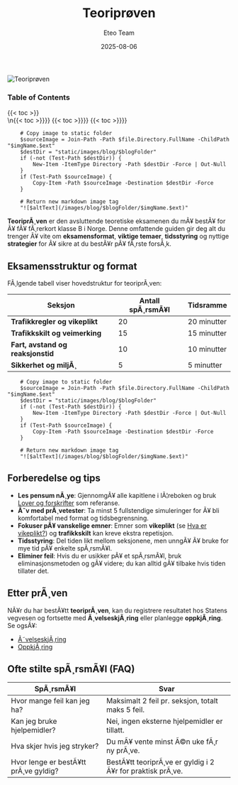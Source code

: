 ﻿---
title: "Teoriprøven"
date: 2025-08-06
draft: false
author: "Eteo Team"
description: "Alt du trenger å vite om teoriprøven for førerkort klasse B i Norge. Forberedelser, eksamensstruktur, tips og strategier for å bestå teoriprøven."
categories: ["Driving Theory"]
tags: ["driving", "theory", "safety"]
featured_image: "/images/blog/teoriproven/teoriproven-image.svg"
---

<div class="blog-content">
  <div class="featured-image">
    <img src="/images/blog/teoriproven/teoriproven-image.svg" alt="Teoriprøven" class="img-fluid rounded">
  </div>

  <div class="toc-container mt-4 mb-4">
    <h3>Table of Contents</h3>
    {{< toc >}}
  </div>

  <div class="blog-body">\n{{< toc >}}}}
{{< toc >}}}}
{{< toc >}}}}

        
        
        # Copy image to static folder
        $sourceImage = Join-Path -Path $file.Directory.FullName -ChildPath "$imgName.$ext"
        $destDir = "static/images/blog/$blogFolder"
        if (-not (Test-Path $destDir)) {
            New-Item -ItemType Directory -Path $destDir -Force | Out-Null
        }
        if (Test-Path $sourceImage) {
            Copy-Item -Path $sourceImage -Destination $destDir -Force
        }
        
        # Return new markdown image tag
        "![$altText](/images/blog/$blogFolder/$imgName.$ext)"
    

**TeoriprÃ¸ven** er den avsluttende teoretiske eksamenen du mÃ¥ bestÃ¥ for Ã¥ fÃ¥ fÃ¸rerkort klasse B i Norge. Denne omfattende guiden gir deg alt du trenger Ã¥ vite om **eksamensformat**, **viktige temaer**, **tidsstyring** og nyttige **strategier** for Ã¥ sikre at du bestÃ¥r pÃ¥ fÃ¸rste forsÃ¸k.

## Eksamensstruktur og format

FÃ¸lgende tabell viser hovedstruktur for teoriprÃ¸ven:

| Seksjon                           | Antall spÃ¸rsmÃ¥l | Tidsramme   |
|-----------------------------------|-----------------|-------------|
| **Trafikkregler og vikeplikt**    | 20              | 20 minutter |
| **Trafikkskilt og veimerking**    | 15              | 15 minutter |
| **Fart, avstand og reaksjonstid** | 10              | 10 minutter |
| **Sikkerhet og miljÃ¸**            | 5               | 5 minutter  |


        
        
        # Copy image to static folder
        $sourceImage = Join-Path -Path $file.Directory.FullName -ChildPath "$imgName.$ext"
        $destDir = "static/images/blog/$blogFolder"
        if (-not (Test-Path $destDir)) {
            New-Item -ItemType Directory -Path $destDir -Force | Out-Null
        }
        if (Test-Path $sourceImage) {
            Copy-Item -Path $sourceImage -Destination $destDir -Force
        }
        
        # Return new markdown image tag
        "![$altText](/images/blog/$blogFolder/$imgName.$ext)"
    

## Forberedelse og tips

- **Les pensum nÃ¸ye**: GjennomgÃ¥ alle kapitlene i lÃ¦reboken og bruk [Lover og forskrifter](/blogs/teori/lover-og-forskrifter "Lover og forskrifter - Juridisk rammeverk for trafikk") som referanse.
- **Ã˜v med prÃ¸vetester**: Ta minst 5 fullstendige simuleringer for Ã¥ bli komfortabel med format og tidsbegrensning.
- **Fokuser pÃ¥ vanskelige emner**: Emner som **vikeplikt** (se [Hva er vikeplikt?](/blogs/teori/vikeplikt-og-rundkjoringer "Vikeplikt og rundkjÃ¸ringer - Kompakt guide til vikeplikt")) og **trafikkskilt** kan kreve ekstra repetisjon.
- **Tidsstyring**: Del tiden likt mellom seksjonene, men unngÃ¥ Ã¥ bruke for mye tid pÃ¥ enkelte spÃ¸rsmÃ¥l.
- **Eliminer feil**: Hvis du er usikker pÃ¥ et spÃ¸rsmÃ¥l, bruk eliminasjonsmetoden og gÃ¥ videre; du kan alltid gÃ¥ tilbake hvis tiden tillater det.

## Etter prÃ¸ven

NÃ¥r du har bestÃ¥tt **teoriprÃ¸ven**, kan du registrere resultatet hos Statens vegvesen og fortsette med **Ã¸velseskjÃ¸ring** eller planlegge **oppkjÃ¸ring**. Se ogsÃ¥:
- [Ã˜velseskjÃ¸ring](/blogs/teori/ovelseskjoring "Ã˜velseskjÃ¸ring - Krav til ledsager, bil og mer")
- [OppkjÃ¸ring](/blogs/teori/oppkjoring "OppkjÃ¸ring - Guide til praktisk kjÃ¸reprÃ¸ve for fÃ¸rerkort i bil")

## Ofte stilte spÃ¸rsmÃ¥l (FAQ)

| SpÃ¸rsmÃ¥l                                  | Svar                                                     |
|-------------------------------------------|----------------------------------------------------------|
| Hvor mange feil kan jeg ha?               | Maksimalt 2 feil pr. seksjon, totalt maks 5 feil.        |
| Kan jeg bruke hjelpemidler?               | Nei, ingen eksterne hjelpemidler er tillatt.             |
| Hva skjer hvis jeg stryker?               | Du mÃ¥ vente minst Ã©n uke fÃ¸r ny prÃ¸ve.                   |
| Hvor lenge er bestÃ¥tt prÃ¸ve gyldig?        | BestÃ¥tt teoriprÃ¸ve er gyldig i 2 Ã¥r for praktisk prÃ¸ve.  |\n  </div>\n</div>